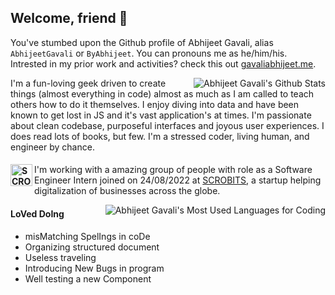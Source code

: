 ## Welcome, friend :wave:

You've stumbed upon the Github profile of Abhijeet Gavali, alias `AbhijeetGavali` or `ByAbhijeet`. You can pronouns me as he/him/his. Intrested in my prior work and activities? check this out [gavaliabhijeet.me](https://gavaliabhijeet.me).

<img align="right" src="https://github-readme-stats.vercel.app/api?username=AbhijeetGavali&theme=tokyonight&show_icons=true&count_private=true" alt="Abhijeet Gavali's Github Stats"/>

I'm a fun-loving geek driven to create things (almost everything in code) almost as much as I am called to teach others how to do it themselves. I enjoy diving into data and have been known to get lost in JS and it's vast application's at times. I'm passionate about clean codebase, purposeful interfaces and joyous user experiences. I does read lots of books, but few. I'm a stressed coder, living human, and engineer by chance.

#### <a href="https://www.scrobits.com/"><img align="left" height="35" alt="SCROBITS Logo" src="https://scrobits.com/assets/img/logo.png"/></a>
I'm working with a amazing group of people with role as a Software Engineer Intern joined on 24/08/2022  at [SCROBITS](https://scrobits.com), a startup helping digitalization of businesses across the globe.

<img align="right" src="https://github-readme-stats.vercel.app/api/top-langs?username=AbhijeetGavali&theme=tokyonight&langs_count=6&layout=compact&count_private=true&hide=HTML,CSS,C%23" alt="Abhijeet Gavali's Most Used Languages for Coding"/>

#### **LoVed DoIng**
- misMatching SpelIngs in coDe
- Organizing structured document
- Useless traveling
- Introducing New Bugs in program
- Well testing a new Component

